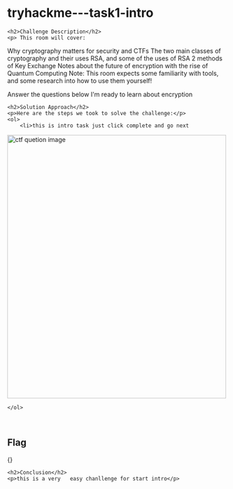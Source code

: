  

<!DOCTYPE html>
<html>
 
<body>
    <h1>tryhackme---task1-intro </h1>

    <h2>Challenge Description</h2>
    <p> This room will cover:
Why cryptography matters for security and CTFs
The two main classes of cryptography and their uses
RSA, and some of the uses of RSA
2 methods of Key Exchange
Notes about the future of encryption with the rise of Quantum Computing
Note: This room expects some familiarity with tools, and some research into how to use them yourself!

Answer the questions below
I'm ready to learn about encryption
 </p>

    <h2>Solution Approach</h2>
    <p>Here are the steps we took to solve the challenge:</p>
    <ol> 
        <li>this is intro task just click complete and go next
<img src=" https://cybersecctf.github.io/blog/2024/practice/tryhackme//home/solup/Desktop/blog/2024/practice/tryhackme/Encryption-Crypto101tryhackme.png" alt="ctf quetion image" width="500" height="600" class="inline"/>
 
    </ol>
<br>
    <h2>Flag</h2>
    <p class="flag">{}
</p>

    <h2>Conclusion</h2>
    <p>this is a very   easy chanllenge for start intro</p>

</body>
</html>
